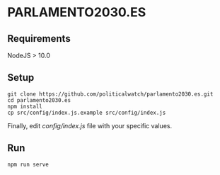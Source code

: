 PARLAMENTO2030.ES
=============

## Requirements

NodeJS > 10.0

## Setup

```
git clone https://github.com/politicalwatch/parlamento2030.es.git
cd parlamento2030.es
npm install
cp src/config/index.js.example src/config/index.js
```

Finally, edit *config/index.js* file with your specific values.


## Run

```
npm run serve
```
